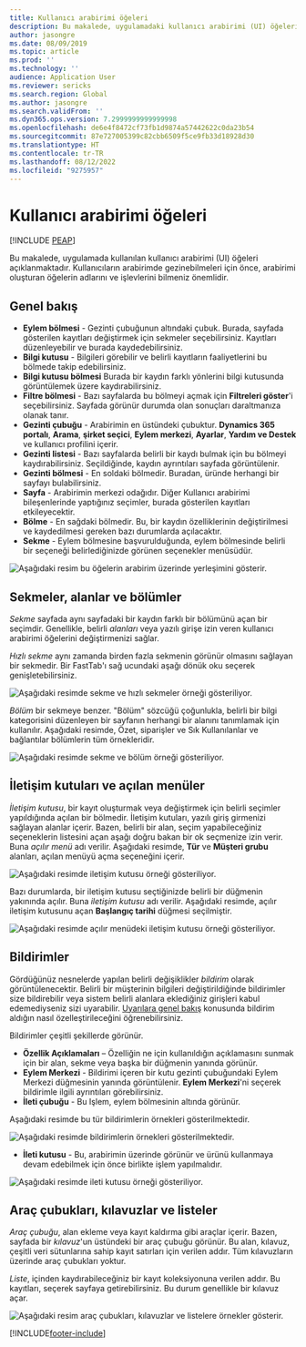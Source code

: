 ```yaml
---
title: Kullanıcı arabirimi öğeleri
description: Bu makalede, uygulamadaki kullanıcı arabirimi (UI) öğeleri açıklanmaktadır.
author: jasongre
ms.date: 08/09/2019
ms.topic: article
ms.prod: ''
ms.technology: ''
audience: Application User
ms.reviewer: sericks
ms.search.region: Global
ms.author: jasongre
ms.search.validFrom: ''
ms.dyn365.ops.version: 7.2999999999999998
ms.openlocfilehash: de6e4f8472cf73fb1d9874a57442622c0da23b54
ms.sourcegitcommit: 87e727005399c82cbb6509f5ce9fb33d18928d30
ms.translationtype: HT
ms.contentlocale: tr-TR
ms.lasthandoff: 08/12/2022
ms.locfileid: "9275957"
---
```

# <a name="user-interface-elements"></a>Kullanıcı arabirimi öğeleri


[!INCLUDE [PEAP](../../../includes/peap-1.md)]

Bu makalede, uygulamada kullanılan kullanıcı arabirimi (UI) öğeleri açıklanmaktadır. Kullanıcıların arabirimde gezinebilmeleri için önce, arabirimi oluşturan öğelerin adlarını ve işlevlerini bilmeniz önemlidir.

## <a name="overview"></a>Genel bakış

- **Eylem bölmesi** - Gezinti çubuğunun altındaki çubuk. Burada, sayfada gösterilen kayıtları değiştirmek için sekmeler seçebilirsiniz. Kayıtları düzenleyebilir ve burada kaydedebilirsiniz.  
- **Bilgi kutusu** - Bilgileri görebilir ve belirli kayıtların faaliyetlerini bu bölmede takip edebilirsiniz.  
- **Bilgi kutusu bölmesi** Burada bir kaydın farklı yönlerini bilgi kutusunda görüntülemek üzere kaydırabilirsiniz.  
- **Filtre bölmesi** - Bazı sayfalarda bu bölmeyi açmak için **Filtreleri göster**'i seçebilirsiniz. Sayfada görünür durumda olan sonuçları daraltmanıza olanak tanır.  
- **Gezinti çubuğu** - Arabirimin en üstündeki çubuktur. **Dynamics 365 portalı**, **Arama**, **şirket seçici**, **Eylem merkezi**, **Ayarlar**, **Yardım ve Destek** ve kullanıcı profilini içerir.  
- **Gezinti listesi** - Bazı sayfalarda belirli bir kaydı bulmak için bu bölmeyi kaydırabilirsiniz. Seçildiğinde, kaydın ayrıntıları sayfada görüntülenir.  
- **Gezinti bölmesi** - En soldaki bölmedir. Buradan, üründe herhangi bir sayfayı bulabilirsiniz.  
- **Sayfa** - Arabirimin merkezi odağıdır. Diğer Kullanıcı arabirimi bileşenlerinde yaptığınız seçimler, burada gösterilen kayıtları etkileyecektir.  
- **Bölme** - En sağdaki bölmedir. Bu, bir kaydın özelliklerinin değiştirilmesi ve kaydedilmesi gereken bazı durumlarda açılacaktır.  
- **Sekme** - Eylem bölmesine başvurulduğunda, eylem bölmesinde belirli bir seçeneği belirlediğinizde görünen seçenekler menüsüdür.  

![Aşağıdaki resim bu öğelerin arabirim üzerinde yerleşimini gösterir.](media/user-interface-01.png)

## <a name="tabs-fields-and-sections"></a>Sekmeler, alanlar ve bölümler

*Sekme* sayfada aynı sayfadaki bir kaydın farklı bir bölümünü açan bir seçimdir. Genellikle, belirli *alanları* veya yazılı girişe izin veren kullanıcı arabirimi öğelerini değiştirmenizi sağlar. 

*Hızlı sekme* aynı zamanda birden fazla sekmenin görünür olmasını sağlayan bir sekmedir. Bir FastTab'ı sağ ucundaki aşağı dönük oku seçerek genişletebilirsiniz.

![Aşağıdaki resimde sekme ve hızlı sekmeler örneği gösteriliyor.](media/user-interface-02.png)

*Bölüm* bir sekmeye benzer. "Bölüm" sözcüğü çoğunlukla, belirli bir bilgi kategorisini düzenleyen bir sayfanın herhangi bir alanını tanımlamak için kullanılır. Aşağıdaki resimde, Özet, siparişler ve Sık Kullanılanlar ve bağlantılar bölümlerin tüm örnekleridir.

![Aşağıdaki resimde sekme ve bölüm örneği gösteriliyor.](media/user-interface-03.png)

## <a name="dialog-boxes-and-drop-down-menus"></a>İletişim kutuları ve açılan menüler

*İletişim kutusu*, bir kayıt oluşturmak veya değiştirmek için belirli seçimler yapıldığında açılan bir bölmedir. İletişim kutuları, yazılı giriş girmenizi sağlayan alanlar içerir. Bazen, belirli bir alan, seçim yapabileceğiniz seçeneklerin listesini açan aşağı doğru bakan bir ok seçmenize izin verir. Buna *açılır menü* adı verilir. Aşağıdaki resimde, **Tür** ve **Müşteri grubu** alanları, açılan menüyü açma seçeneğini içerir.

![Aşağıdaki resimde iletişim kutusu örneği gösteriliyor.](media/user-interface-04.png)

Bazı durumlarda, bir iletişim kutusu seçtiğinizde belirli bir düğmenin yakınında açılır. Buna *iletişim kutusu* adı verilir. Aşağıdaki resimde, açılır iletişim kutusunu açan **Başlangıç tarihi** düğmesi seçilmiştir.

![Aşağıdaki resimde açılır menüdeki iletişim kutusu örneği gösteriliyor.](media/user-interface-05.png)

## <a name="notifications"></a>Bildirimler

Gördüğünüz nesnelerde yapılan belirli değişiklikler *bildirim* olarak görüntülenecektir. Belirli bir müşterinin bilgileri değiştirildiğinde bildirimler size bildirebilir veya sistem belirli alanlara eklediğiniz girişleri kabul edemediyseniz sizi uyarabilir. [Uyarılara genel bakış](../get-started/alerts-overview.md) konusunda bildirim aldığın nasıl özelleştirileceğini öğrenebilirsiniz.

Bildirimler çeşitli şekillerde görünür.
- **Özellik Açıklamaları** – Özelliğin ne için kullanıldığın açıklamasını sunmak için bir alan, sekme veya başka bir düğmenin yanında görünür. 
- **Eylem Merkezi** - Bildirimi içeren bir kutu gezinti çubuğundaki Eylem Merkezi düğmesinin yanında görüntülenir. **Eylem Merkezi**'ni seçerek bildirimle ilgili ayrıntıları görebilirsiniz.  
- **İleti çubuğu** - Bu Işlem, eylem bölmesinin altında görünür.  

Aşağıdaki resimde bu tür bildirimlerin örnekleri gösterilmektedir.

![Aşağıdaki resimde bildirimlerin örnekleri gösterilmektedir.](media/user-interface-06.png)

- **İleti kutusu** - Bu, arabirimin üzerinde görünür ve ürünü kullanmaya devam edebilmek için önce birlikte işlem yapılmalıdır.  

![Aşağıdaki resimde ileti kutusu örneği gösteriliyor.](media/user-interface-07.png)

## <a name="toolbars-grids-and-lists"></a>Araç çubukları, kılavuzlar ve listeler

*Araç çubuğu*, alan ekleme veya kayıt kaldırma gibi araçlar içerir. Bazen, sayfada bir *kılavuz*'un üstündeki bir araç çubuğu görünür. Bu alan, kılavuz, çeşitli veri sütunlarına sahip kayıt satırları için verilen addır. Tüm kılavuzların üzerinde araç çubukları yoktur.

*Liste*, içinden kaydırabileceğiniz bir kayıt koleksiyonuna verilen addır. Bu kayıtları, seçerek sayfaya getirebilirsiniz. Bu durum genellikle bir kılavuz açar.

![Aşağıdaki resim araç çubukları, kılavuzlar ve listelere örnekler gösterir.](media/user-interface-08.png)


[!INCLUDE[footer-include](../../../includes/footer-banner.md)]
